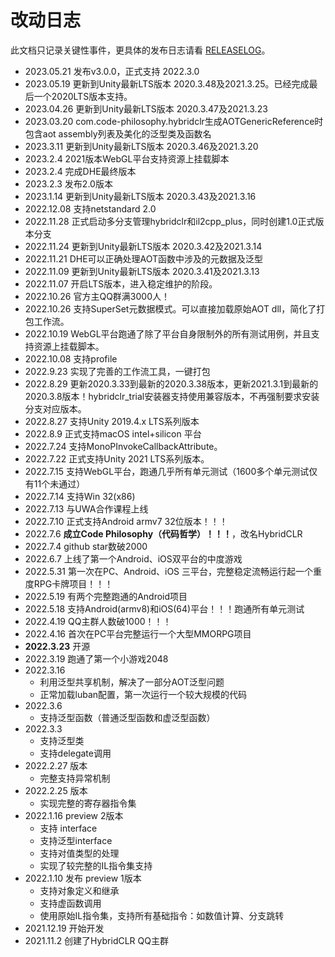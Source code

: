 # 改动日志

此文档只记录关键性事件，更具体的发布日志请看 [RELEASELOG](https://github.com/focus-creative-games/hybridclr_unity/blob/main/RELEASELOG.md)。

- 2023.05.21 发布v3.0.0，正式支持 2022.3.0
- 2023.05.19 更新到Unity最新LTS版本 2020.3.48及2021.3.25。已经完成最后一个2020LTS版本支持。
- 2023.04.26 更新到Unity最新LTS版本 2020.3.47及2021.3.23
- 2023.03.20 com.code-philosophy.hybridclr生成AOTGenericReference时包含aot assembly列表及美化的泛型类及函数名
- 2023.3.11 更新到Unity最新LTS版本 2020.3.46及2021.3.20
- 2023.2.4 2021版本WebGL平台支持资源上挂载脚本
- 2023.2.4 完成DHE最终版本
- 2023.2.3 发布2.0版本
- 2023.1.14 更新到Unity最新LTS版本 2020.3.43及2021.3.16
- 2022.12.08 支持netstandard 2.0
- 2022.11.28 正式启动多分支管理hybridclr和il2cpp_plus，同时创建1.0正式版本分支
- 2022.11.24 更新到Unity最新LTS版本 2020.3.42及2021.3.14
- 2022.11.21 DHE可以正确处理AOT函数中涉及的元数据及泛型
- 2022.11.09 更新到Unity最新LTS版本 2020.3.41及2021.3.13
- 2022.11.07 开启LTS版本，进入稳定维护的阶段。
- 2022.10.26 官方主QQ群满3000人！
- 2022.10.26 支持SuperSet元数据模式。可以直接加载原始AOT dll，简化了打包工作流。
- 2022.10.19 WebGL平台跑通了除了平台自身限制外的所有测试用例，并且支持资源上挂载脚本。
- 2022.10.08 支持profile
- 2022.9.23 实现了完善的工作流工具，一键打包
- 2022.8.29 更新2020.3.33到最新的2020.3.38版本，更新2021.3.1到最新的2020.3.8版本！hybridclr_trial安装器支持使用兼容版本，不再强制要求安装分支对应版本。
- 2022.8.27 支持Unity 2019.4.x LTS系列版本
- 2022.8.9 正式支持macOS intel+silicon 平台
- 2022.7.24 支持MonoPInvokeCallbackAttribute。
- 2022.7.22 正式支持Unity 2021 LTS系列版本。
- 2022.7.15 支持WebGL平台，跑通几乎所有单元测试（1600多个单元测试仅有11个未通过）
- 2022.7.14 支持Win 32(x86)
- 2022.7.13 与UWA合作课程上线
- 2022.7.10 正式支持Android armv7 32位版本！！！
- 2022.7.6 **成立Code Philosophy（代码哲学）！！！**，改名HybridCLR
- 2022.7.4 github star数破2000
- 2022.6.7 上线了第一个Android、iOS双平台的中度游戏
- 2022.5.31 第一次在PC、Android、iOS 三平台，完整稳定流畅运行起一个重度RPG卡牌项目！！！
- 2022.5.19 有两个完整跑通的Android项目
- 2022.5.18 支持Android(armv8)和iOS(64)平台！！！跑通所有单元测试
- 2022.4.19 QQ主群人数破1000！！！
- 2022.4.16 首次在PC平台完整运行一个大型MMORPG项目
- **2022.3.23** 开源
- 2022.3.19 跑通了第一个小游戏2048
- 2022.3.16
  - 利用泛型共享机制，解决了一部分AOT泛型问题
  - 正常加载luban配置，第一次运行一个较大规模的代码
- 2022.3.6
  - 支持泛型函数（普通泛型函数和虚泛型函数）
- 2022.3.3
  - 支持泛型类
  - 支持delegate调用
- 2022.2.27 版本
  - 完整支持异常机制
- 2022.2.25 版本
  - 实现完整的寄存器指令集
- 2022.1.16 preview 2版本
  - 支持 interface
  - 支持泛型interface
  - 支持对值类型的处理
  - 实现了较完整的IL指令集支持
- 2022.1.10 发布 preview 1版本
  - 支持对象定义和继承
  - 支持虚函数调用
  - 使用原始IL指令集，支持所有基础指令：如数值计算、分支跳转
- 2021.12.19 开始开发
- 2021.11.2 创建了HybridCLR QQ主群





